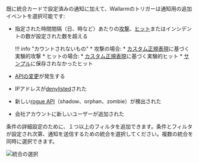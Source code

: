 既に統合カードで設定済みの通知に加えて、Wallarmのトリガーは通知用の追加イベントを選択可能です:

* 指定された時間間隔（日、時など）あたりの[攻撃](../../../glossary-en.md#attack)、[ヒット](../../../glossary-en.md#hit)またはインシデントの数が設定された数を超える

    !!! info "カウントされないもの"
        * 攻撃の場合:
            * [カスタム正規表現](../../../user-guides/rules/regex-rule.md)に基づく実験的攻撃
        * ヒットの場合:
            * [カスタム正規表現](../../../user-guides/rules/regex-rule.md)に基づく実験的ヒット
            * [サンプル](../../../user-guides/events/analyze-attack.md#sampling-of-hits)に保存されなかったヒット

* [APIの変更](../../../api-discovery/track-changes.md)が発生する
* IPアドレスが[denylisted](../../../user-guides/ip-lists/overview.md)された
* 新しい[rogue API](../../../api-discovery/rogue-api.md)（shadow、orphan、zombie）が検出された
* 会社アカウントに新しいユーザーが追加された

条件の詳細設定のために、１つ以上のフィルタを追加できます。条件とフィルタが設定され次第、通知を送信するための統合を選択してください。複数の統合を同時に選択できます。

![統合の選択](../../../images/user-guides/triggers/select-integration.png)